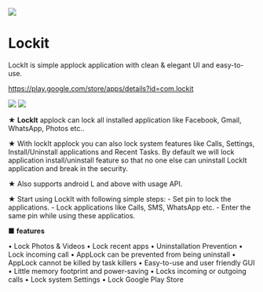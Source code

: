 ![](https://image.ibb.co/gyaqVb/logo_512.png) 

# Lockit
LockIt is simple applock application with clean &amp; elegant UI and easy-to-use.

https://play.google.com/store/apps/details?id=com.lockit



![](https://j.gifs.com/APqlBz.gif)      ![](https://image.ibb.co/m5S4qb/Screenshot_2015_12_08_21_58_29.png)


★ <b>LockIt</b> applock can lock all installed application like Facebook, Gmail, WhatsApp, Photos etc..

★ With lockIt applock you can also lock system features like Calls, Settings, Install/Uninstall applications and Recent Tasks. By default we will lock application install/uninstall feature so that no one else can uninstall LockIt application and break in the security.

★ Also supports android L and above with usage API.

★ Start using LockIt with following simple steps:
    - Set pin to lock the applications.
    - Lock applications like Calls, SMS, WhatsApp etc.
    - Enter the same pin while using these applicatios.
    
■ <b>features</b>

• Lock Photos & Videos
• Lock recent apps
• Uninstallation Prevention
• Lock incoming call
• AppLock can be prevented from being uninstall
• AppLock cannot be killed by task killers
• Easy-to-use and user friendly GUI
• Little memory footprint and power-saving
• Locks incoming or outgoing calls
• Lock system Settings
• Lock Google Play Store
